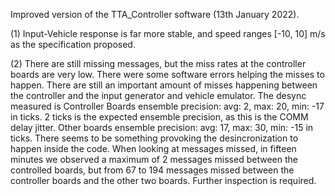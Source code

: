 Improved version of the TTA_Controller software (13th January 2022).

(1) Input-Vehicle response is far more stable, and speed ranges [-10, 10] m/s as the specification proposed.

(2) There are still missing messages, but the miss rates at the controller boards are very low.
There were some software errors helping the misses to happen. There are still an important amount of misses
happening between the controller and the input generator and vehicle emulator. The desync measured is
Controller Boards ensemble precision: avg: 2, max: 20, min: -17 in ticks. 2 ticks is the expected ensemble precision, as this is the COMM delay jitter.
Other boards ensemble precision: avg: 17, max: 30, min: -15 in ticks. There seems to be something provoking the desincronization to happen inside the code.
When looking at messages missed, in fifteen minutes we observed a maximum of 2 messages missed between the controlled boards, but from 67 to 194 messages missed
between the controller boards and the other two boards. Further inspection is required.
